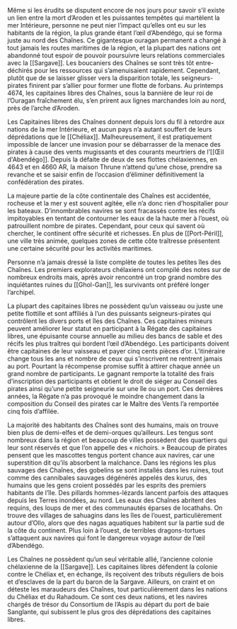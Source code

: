 Même si les érudits se disputent encore de nos jours pour savoir s’il existe un lien entre la mort d’Aroden et les puissantes tempêtes qui martèlent la mer Intérieure, personne ne peut nier l’impact qu’elles ont eu sur les habitants de la région, la plus grande étant l’œil d’Abendégo, qui se forma juste au nord des Chaînes. Ce gigantesque ouragan permanent a changé à tout jamais les routes maritimes de la région, et la plupart des nations ont abandonné tout espoir de pouvoir poursuivre leurs relations commerciales avec la [[Sargave]].
Les boucaniers des Chaînes se sont très tôt entre-déchirés pour les ressources qui s’amenuisaient rapidement. Cependant, plutôt que de se laisser glisser vers la disparition totale, les seigneurs-pirates finirent par s’allier pour former une flotte de forbans. Au printemps 4674, les capitaines libres des Chaînes, sous la bannière de leur roi de l’Ouragan fraîchement élu, s’en prirent aux lignes marchandes loin au nord, près de l’arche d’Aroden.

Les Capitaines libres des Chaînes donnent depuis lors du fil à retordre aux nations de la mer Intérieure, et aucun pays n’a autant souffert de leurs déprédations que le [[Chéliax]]. Malheureusement, il est pratiquement impossible de lancer une invasion pour se débarrasser de la menace des pirates à cause des vents mugissants et des courants meurtriers de l’[[Œil d'Abendégo]]. Depuis la défaite de deux de ses flottes chélaxiennes, en 4643 et en 4660 AR, la maison Thrune n’attend qu’une chose, prendre sa revanche et se saisir enfin de l’occasion d’éliminer définitivement la confédération des pirates.

La majeure partie de la côte continentale des Chaînes est accidentée, rocheuse et la mer y est souvent agitée, elle n’a donc rien d’hospitalier pour les bateaux.
D’innombrables navires se sont fracassés contre les récifs impitoyables en tentant de contourner les eaux de la haute mer à l’ouest, où patrouillent nombre de pirates. Cependant,
pour ceux qui savent où chercher, le continent offre sécurité et richesses. En plus de [[Port-Péril]], une ville très animée, quelques zones de cette côte traîtresse présentent une certaine sécurité pour les activités maritimes.

Personne n’a jamais dressé la liste complète de toutes les petites îles des Chaînes. Les premiers explorateurs chélaxiens ont compilé des notes sur de nombreux endroits mais, après avoir rencontré un trop grand nombre des inquiétantes ruines du [[Ghol-Gan]], les survivants ont préféré longer l’archipel.

La plupart des capitaines libres ne possèdent qu’un vaisseau ou juste une petite flottille et sont affiliés à l’un des puissants seigneurs-pirates qui contrôlent les divers ports et îles des Chaînes. Ces capitaines mineurs peuvent améliorer leur statut en participant à la Régate des capitaines libres, une épuisante course annuelle au milieu des bancs de sable et des récifs les plus traîtres qui bordent l’œil d’Abendégo. Les participants doivent être capitaines de leur vaisseau et payer cinq cents pièces d’or. L’itinéraire change tous les ans et nombre de ceux qui s’inscrivent ne rentrent jamais au port. Pourtant la récompense promise suffit à attirer chaque année un grand nombre de participants. Le gagnant remporte la totalité des frais d’inscription des participants et obtient le droit de siéger au Conseil des pirates ainsi qu’une petite seigneurie sur une île ou un port. Ces dernières années, la Régate n’a pas provoqué le moindre changement dans la composition du Conseil des pirates car le Maître des Vents l’a remportée cinq fois d’affilée.

La majorité des habitants des Chaînes sont des humains, mais on trouve bien plus de demi-elfes et de demi-orques qu’ailleurs. Les tengus sont nombreux dans la région et beaucoup de villes possèdent des quartiers qui leur sont réservés et que l’on appelle des « nichoirs. » Beaucoup de pirates pensent que les mascottes tengus portent chance aux navires, car une superstition dit qu’ils absorbent la malchance. Dans les régions les plus sauvages des Chaînes, des gobelins se sont installés dans les ruines, tout comme des cannibales sauvages dégénérés appelés des kurus, des humains que les gens croient possédés par les esprits des premiers habitants de l’île.
Des pillards hommes-lézards lancent parfois des attaques depuis les Terres inondées, au nord. Les eaux des Chaînes abritent des requins, des loups de mer et des communautés éparses de locathahs. On trouve des villages de sahuagins dans les îles de l’ouest, particulièrement autour d’Ollo, alors que des nagas aquatiques habitent sur la partie sud de la côte du continent. Plus loin à l’ouest, de terribles dragons-tortues s’attaquent aux navires qui font le dangereux voyage autour de l’œil d’Abendégo.

Les Chaînes ne possèdent qu’un seul véritable allié, l’ancienne colonie chélaxienne de la [[Sargave]]. Les capitaines libres défendent la colonie contre le Chéliax et, en échange, ils reçoivent des tributs réguliers de bois et d’esclaves de la part du baron de la Sargave. Ailleurs, on craint et on déteste les maraudeurs des Chaînes, tout particulièrement dans les nations du Chéliax et du Rahadoum. Ce sont ces deux nations, et les navires chargés de trésor du Consortium de l’Aspis au départ du port de baie Sanglante, qui subissent le plus gros des déprédations des capitaines libres.